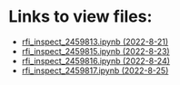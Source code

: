 # Links to view files:

* [rfi_inspect_2459813.ipynb (2022-8-21)](https://nbviewer.jupyter.org/github/HERA-Team/H6C_Notebooks/blob/main/rfi_inspect/rfi_inspect_2459813.ipynb)
* [rfi_inspect_2459815.ipynb (2022-8-23)](https://nbviewer.jupyter.org/github/HERA-Team/H6C_Notebooks/blob/main/rfi_inspect/rfi_inspect_2459815.ipynb)
* [rfi_inspect_2459816.ipynb (2022-8-24)](https://nbviewer.jupyter.org/github/HERA-Team/H6C_Notebooks/blob/main/rfi_inspect/rfi_inspect_2459816.ipynb)
* [rfi_inspect_2459817.ipynb (2022-8-25)](https://nbviewer.jupyter.org/github/HERA-Team/H6C_Notebooks/blob/main/rfi_inspect/rfi_inspect_2459817.ipynb)
